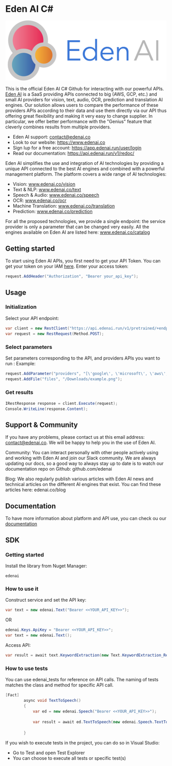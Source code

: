 # Eden AI C#

![Screenshot](https://github.com/edenai/edenai-python/blob/3829feb170f11cfd55aacd877d23c5f8d69e203f/Logo%20complet%20Eden%20AI%20-%20format%20PNG.png)


This is the official Eden AI C# Github for interacting with our powerful APIs. [Eden AI](https://www.edanai.co/) is a SaaS providing APIs connected to big (AWS, GCP, etc.) and small AI providers for vision, text, audio, OCR, prediction and translation AI engines. Our solution allows users to compare the performance of these providers APIs according to their data and use them directly via our API thus offering great flexibility and making it very easy to change supplier. In particular, we offer better performance with the "Genius" feature that cleverly combines results from multiple providers.

* Eden AI support: contact@edenai.co              
* Look to our website: https://www.edenai.co
* Sign Iup for a free account: https://app.edenai.run/user/login
* Read our documentation: https://api.edenai.run/v1/redoc/


Eden AI simplifies the use and integration of AI technologies by providing a unique API connected to the best AI engines and combined with a powerful management platform. The platform covers a wide range of AI technologies:
* Vision: www.edenai.co/vision
* Text & NLP: www.edenai.co/text
* Speech & Audio: www.edenai.co/speech
* OCR: www.edenai.co/ocr
* Machine Translation: www.edenai.co/translation
* Prediction: www.edenai.co/prediction

For all the proposed technologies, we provide a single endpoint: the service provider is only a parameter that can be changed very easily. All the engines available on Eden AI are listed here: www.edenai.co/catalog

## Getting started
To start using Eden AI APIs, you first need to get your API Token.  You can get your token on your IAM [here](https://app.edenai.run/admin/account).
Enter your access token:
```cs
request.AddHeader("Authorization", "Bearer your_api_key");
```

## Usage
### Initialization
Select your API endpoint:
```cs
var client = new RestClient("https://api.edenai.run/v1/pretrained/+endpoint");
var request = new RestRequest(Method.POST);
```
### Select parameters 
Set parameters corresponding to the API, and providers APIs you want to run :
Example:
```cs
request.AddParameter("providers", "[\'google\', \'microsoft\', \'aws\', \'ibm\']");
request.AddFile("files", "/Downloads/example.png");
```
### Get results
```cs
IRestResponse response = client.Execute(request);
Console.WriteLine(response.Content);
```

## Support & Community

If you have any problems, please contact us at this email address: contact@edenai.co. We will be happy to help you in the use of Eden AI.

Community:
You can interact personally with other people actively using and working with Eden AI and join our Slack community.
We are always updating our docs, so a good way to always stay up to date is to watch our documentation repo on Github: github.com/edenai

Blog:
We also regularly publish various articles with Eden AI news and technical articles on the different AI engines that exist. You can find these articles here: edenai.co/blog

## Documentation
To have more information about platform and API use, you can check ou our [documentation](https://api.edenai.run/v1/redoc/)

## SDK

### Getting started
Install the library from Nuget Manager:
```
edenai
```
### How to use it
Construct service and set the API key:
```cs
var text = new edenai.Text("Bearer <<YOUR_API_KEY>>");
```
OR
```cs
edenai.Keys.ApiKey = "Bearer <<YOUR_API_KEY>>";
var text = new edenai.Text();
```
Access API:
```cs 
var result = await text.KeywordExtraction(new Text.KeywordExtraction_Request() { Language = "en-US" , Text = "test tester testing",  KeywordsToFind = new System.Collections.Generic.List<string>() { "test"  }, Providers = new System.Collections.Generic.List<string>() { "microsoft", "ibm" } });
```
### How to use tests
You can use edenai_tests for reference on API calls. The naming of tests matches the class and method for specific API call.
```cs
[Fact]
        async void TextToSpeech()
        {
            var ed = new edenai.Speech("Bearer <<YOUR_API_KEY>>");

            var result = await ed.TextToSpeech(new edenai.Speech.TextToSpeech_Request() { Text = "test", Language = "en-US", Option = "FEMALE", Providers = new System.Collections.Generic.List<string>() { "google", "ibm" } });
             
        }
```
If you wish to execute tests in the project, you can do so in Visual Studio:
- Go to Test and open Test Explorer
- You can choose to execute all tests or specific test(s)